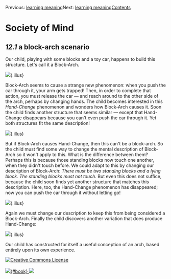 <div class="chapnav">

<span class="prev">Previous: [learning
meaning](./som-12.html)</span><span class="next">Next: [learning
meaning](./som-12.2.html)</span><span
class="contents">[Contents](index.html)</span>
<div class="titlebar">

Society of Mind
===============

</div>

</div>

*12.1* a block-arch scenario
----------------------------

Our child, playing with some blocks and a toy car, happens to build this
structure. Let's call it a Block-Arch.

![](./illus/ch12/12-1.png){.illus}

Block-Arch seems to cause a strange new phenomenon: when you push the
car through it, your arm gets trapped! Then, in order to complete that
action, you must release the car — and reach around to the other side of
the arch, perhaps by changing hands. The child becomes interested in
this *Hand-Change* phenomenon and wonders how Block-Arch causes it. Soon
the child finds another structure that seems similar — except that
Hand-Change disappears because you can't even push the car through it.
Yet both structures fit the same description!

![](./illus/ch12/12-2.png){.illus}

But if Block-Arch causes Hand-Change, then this can't be a block-arch.
So the child must find some way to change the mental description of
Block-Arch so it won't apply to this. What is the difference between
them? Perhaps this is because those standing blocks now touch one
another, when they didn't touch before. We could adapt to this by
changing our description of Block-Arch: *There must be two standing
blocks and a lying block. The standing blocks must not touch.* But even
this does not suffice, because the child soon finds yet another
structure that matches this description. Here, too, the Hand-Change
phenomenon has disappeared; now you can push the car through it without
letting go!

![](./illus/ch12/12-3.png){.illus}

Again we must change our description to keep this from being considered
a Block-Arch. Finally the child discovers another variation that does
produce Hand-Change:

![](./illus/ch12/12-4.png){.illus}

Our child has constructed for itself a useful conception of an arch,
based entirely upon its own experience.

<div class="footer">

[![Creative Commons
License](http://i.creativecommons.org/l/by-nc-sa/3.0/80x15.png)](http://creativecommons.org/licenses/by-nc-sa/3.0/deed.en_US)\
\
[![](./images/som_book.jpeg){#book}
![](./images/a_logo_17.gif)](http://www.amazon.com/gp/product/0671657135?ie=UTF8&camp=1789&creativeASIN=0671657135&linkCode=xm2&tag=marvinminsky)

</div>
